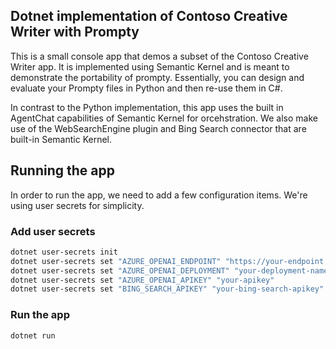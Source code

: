 ﻿## Dotnet implementation of Contoso Creative Writer with Prompty
This is a small console app that demos a subset of the Contoso Creative Writer app.
It is implemented using Semantic Kernel and is meant to demonstrate the portability of prompty.
Essentially, you can design and evaluate your Prompty files in Python and then re-use them in C#.

In contrast to the Python implementation, this app uses the built in AgentChat capabilities of Semantic Kernel for orcehstration.
We also make use of the WebSearchEngine plugin and Bing Search connector that are built-in Semantic Kernel.

## Running the app
In order to run the app, we need to add a few configuration items. We're using user secrets for simplicity.


### Add user secrets
```bash
dotnet user-secrets init
dotnet user-secrets set "AZURE_OPENAI_ENDPOINT" "https://your-endpoint.openai.azure.com/"
dotnet user-secrets set "AZURE_OPENAI_DEPLOYMENT" "your-deployment-name"
dotnet user-secrets set "AZURE_OPENAI_APIKEY" "your-apikey"
dotnet user-secrets set "BING_SEARCH_APIKEY" "your-bing-search-apikey"

```
### Run the app
```bash
dotnet run
```
